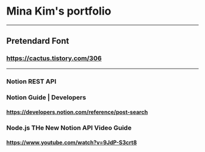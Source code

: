 # Mina Kim's portfolio 



---
## Pretendard Font
### https://cactus.tistory.com/306

---
### Notion REST API

### Notion Guide | Developers
#### https://developers.notion.com/reference/post-search

### Node.js THe New Notion API Video Guide
#### https://www.youtube.com/watch?v=9JdP-S3crt8

